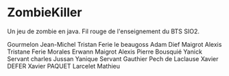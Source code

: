 ZombieKiller
============
Un jeu de zombie en java.  Fil rouge de l'enseignement du BTS SIO2.

Gourmelon Jean-Michel
Tristan Ferie le beaugoss
Adam Dief
Maigrot Alexis
Tristane Ferie
Morales Erwann
Maigrot Alexis
Pierre Bousquié 
Yanick Servant
charles Jussan
Yanique Servant
Gauthier Pech de Laclause
Xavier DEFER
Xavier PAQUET
Larcelet Mathieu
